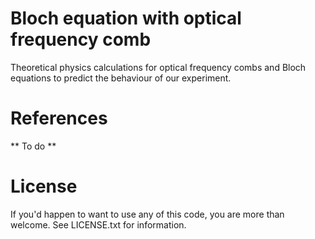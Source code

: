 Bloch equation with optical frequency comb
==========================================

Theoretical physics calculations for optical frequency combs and Bloch equations to predict the behaviour of our experiment.

References
==========

** To do **

License
=======

If you'd happen to want to use any of this code, you are more than welcome. See LICENSE.txt for information.